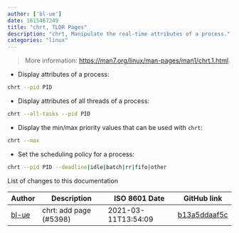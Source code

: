 ```yaml
---
author: ['bl-ue']
date: 1615467249
title: "chrt, TLDR Pages"
description: "chrt, Manipulate the real-time attributes of a process."
categories: "linux"
---
```

> More information: <https://man7.org/linux/man-pages/man1/chrt.1.html>.

- Display attributes of a process:

```bash
chrt --pid PID
```

- Display attributes of all threads of a process:

```bash
chrt --all-tasks --pid PID
```

- Display the min/max priority values that can be used with `chrt`:

```bash
chrt --max
```

- Set the scheduling policy for a process:

```bash
chrt --pid PID --deadline|idle|batch|rr|fifo|other
```
List of changes to this documentation


Author | Description | ISO 8601 Date | GitHub link
------|-----|-----|-----
[bl-ue](mailto:54780737+bl-ue@users.noreply.github.com) | chrt: add page (#5398) | 2021-03-11T13:54:09 | [b13a5ddaaf5c](https://github.com/tldr-pages/tldr/commit/b13a5ddaaf5cce10851689c75fe76b4b35187cc7)

